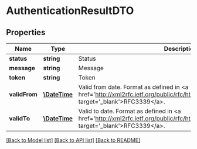 # AuthenticationResultDTO

## Properties
Name | Type | Description | Notes
------------ | ------------- | ------------- | -------------
**status** | **string** | Status | 
**message** | **string** | Message | [optional] 
**token** | **string** | Token | 
**validFrom** | [**\DateTime**](\DateTime.md) | Valid from date. Format as defined in &lt;a href&#x3D;&#39;http://xml2rfc.ietf.org/public/rfc/html/rfc3339.html#anchor14&#39; target&#x3D;&#39;_blank&#39;&gt;RFC3339&lt;/a&gt;. | 
**validTo** | [**\DateTime**](\DateTime.md) | Valid to date. Format as defined in &lt;a href&#x3D;&#39;http://xml2rfc.ietf.org/public/rfc/html/rfc3339.html#anchor14&#39; target&#x3D;&#39;_blank&#39;&gt;RFC3339&lt;/a&gt;. | 

[[Back to Model list]](../README.md#documentation-for-models) [[Back to API list]](../README.md#documentation-for-api-endpoints) [[Back to README]](../README.md)


